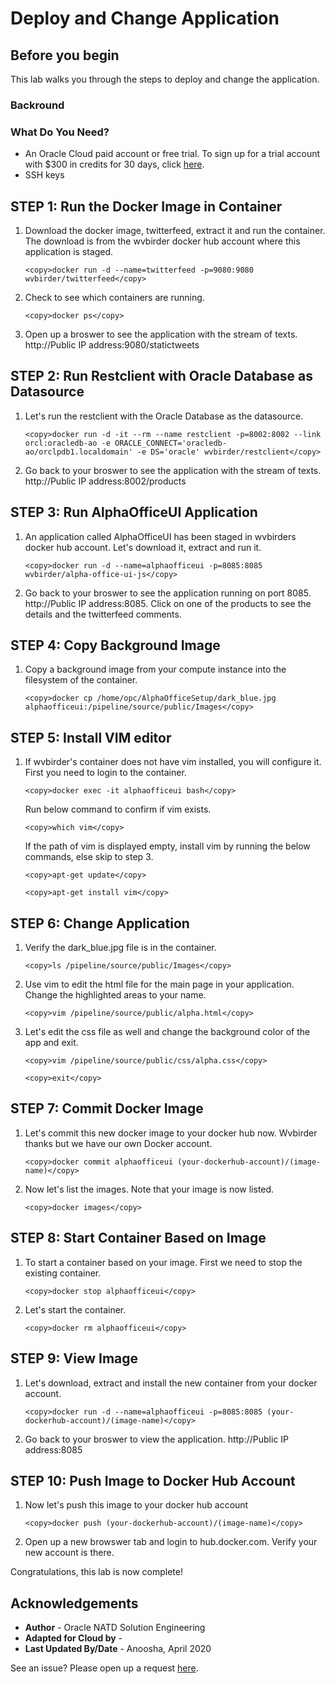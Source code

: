 # Deploy and Change Application
## Before you begin

This lab walks you through the steps to deploy and change the application. 

### Backround



### What Do You Need?

* An Oracle Cloud paid account or free trial. To sign up for a trial account with $300 in credits for 30 days, click [here](http://oracle.com/cloud/free).
* SSH keys

## **STEP 1**: Run the Docker Image in Container

1.  Download the docker image, twitterfeed, extract it and run the container. The download is from the wvbirder docker hub account where this application is staged.

    ````
    <copy>docker run -d --name=twitterfeed -p=9080:9080 wvbirder/twitterfeed</copy> 
    ````

2.  Check to see which containers are running.  
    
    ````
    <copy>docker ps</copy>
    ````

3.  Open up a broswer to see the application with the stream of texts.  http://Public IP address:9080/statictweets

## **STEP 2**: Run Restclient with Oracle Database as Datasource

1.  Let's run the restclient with the Oracle Database as the datasource.
   
    ````
    <copy>docker run -d -it --rm --name restclient -p=8002:8002 --link orcl:oracledb-ao -e ORACLE_CONNECT='oracledb-ao/orclpdb1.localdomain' -e DS='oracle' wvbirder/restclient</copy> 
    ````

2.  Go back to your broswer to see the application with the stream of texts.  http://Public IP address:8002/products

## **STEP 3**: Run AlphaOfficeUI Application

1.  An application called AlphaOfficeUI has been staged in wvbirders docker hub account.  Let's download it, extract and run it.
   
    ````
    <copy>docker run -d --name=alphaofficeui -p=8085:8085 wvbirder/alpha-office-ui-js</copy> 
    ````

2.  Go back to your broswer to see the application running on port 8085.  http://Public IP address:8085.  Click on one of the products to see the details and the twitterfeed comments. 

## **STEP 4**: Copy Background Image

1.  Copy a background image from your compute instance into the filesystem of the container.
   
    ````
    <copy>docker cp /home/opc/AlphaOfficeSetup/dark_blue.jpg alphaofficeui:/pipeline/source/public/Images</copy> 
    ````

## **STEP 5**: Install VIM editor

1.  If wvbirder's container does not have vim installed, you will configure it. First you need to login to the container.

    ````
    <copy>docker exec -it alphaofficeui bash</copy> 
    ````

    Run below command to confirm if vim exists.

    ````
    <copy>which vim</copy> 
    ````

    If the path of vim is displayed empty, install vim by running the below commands, else skip to step 3.

    ````
    <copy>apt-get update</copy>
    ````

    ````
    <copy>apt-get install vim</copy> 
    ````

## **STEP 6**: Change Application

1.  Verify the dark_blue.jpg file is in the container.
   
    ````
    <copy>ls /pipeline/source/public/Images</copy>
    ````

2.  Use vim to edit the html file for the main page in your application. Change the highlighted areas to your name.
   
    ````
    <copy>vim /pipeline/source/public/alpha.html</copy> 
    ````

3.  Let's edit the css file as well and change the background color of the app and exit.

    ````
    <copy>vim /pipeline/source/public/css/alpha.css</copy>
    ````
    
    ````
    <copy>exit</copy> 
    ````

## **STEP 7**: Commit Docker Image

1.  Let's commit this new docker image to your docker hub now.  Wvbirder thanks but we have our own Docker account.
   
    ````
    <copy>docker commit alphaofficeui (your-dockerhub-account)/(image-name)</copy>
    ````

2.  Now let's list the images. Note that your image is now listed.

    ````
    <copy>docker images</copy> 
    ````

## **STEP 8**: Start Container Based on Image

1.  To start a container based on your image.  First we need to stop the existing container.
   
    ````
    <copy>docker stop alphaofficeui</copy>
    ````

2.  Let's start the container.
    
    ````
    <copy>docker rm alphaofficeui</copy> 
    ````

## **STEP 9**: View Image

1.  Let's download, extract and install the new container from your docker account.
    
    ````
    <copy>docker run -d --name=alphaofficeui -p=8085:8085 (your-dockerhub-account)/(image-name)</copy> 
    ````

2.  Go back to your broswer to view the application.  http://Public IP address:8085

## **STEP 10**: Push Image to Docker Hub Account

1.  Now let's push this image to your docker hub account
    
    ````
    <copy>docker push (your-dockerhub-account)/(image-name)</copy> 
    ````

2.  Open up a new browswer tab and login to hub.docker.com.  Verify your new account is there.

Congratulations, this lab is now complete!

## Acknowledgements
* **Author** - Oracle NATD Solution Engineering
* **Adapted for Cloud by** -  
* **Last Updated By/Date** - Anoosha, April 2020

See an issue?  Please open up a request [here](https://github.com/oracle/learning-library/issues).
